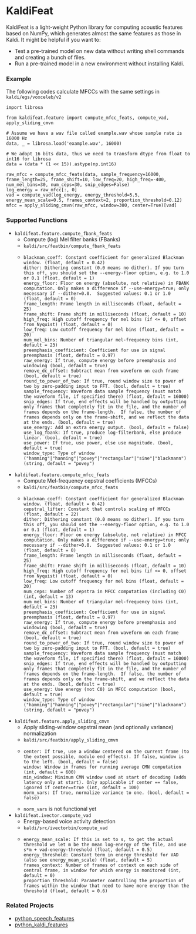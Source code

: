 # KaldiFeat

KaldiFeat is a light-weight Python library for computing acoustic features based on NumPy, which generates almost the same features as those in Kaldi. It might be helpful if you want to:
- Test a pre-trained model on new data without writing shell commands and creating a bunch of files.
- Run a pre-trained model in a new environment without installing Kaldi.

### Example

The following codes calculate MFCCs with the same settings in `kaldi/egs/voxceleb/v2`

```
import librosa

from kaldifeat.feature import compute_mfcc_feats, compute_vad, apply_sliding_cmvn

# Assume we have a wav file called example.wav whose sample rate is 16000 Hz
data, _ = librosa.load('example.wav', 16000)

# We adopt 16 bits data, thus we need to transform dtype from float to int16 for librosa
data = (data * (1 << 15)).astype(np.int16)

raw_mfcc = compute_mfcc_feats(data, sample_frequency=16000, frame_length=25, frame_shift=10, low_freq=20, high_freq=-400, num_mel_bins=30, num_ceps=30, snip_edges=False)
log_energy = raw_mfcc[:, 0]
vad = compute_vad(log_energy, energy_threshold=5.5, energy_mean_scale=0.5, frames_context=2, proportion_threshold=0.12)
mfcc = apply_sliding_cmvn(raw_mfcc, window=300, center=True)[vad]
```

### Supported Functions

- `kaldifeat.feature.compute_fbank_feats`
  - Compute (log) Mel filter banks (FBanks)
  - `kaldi/src/featbin/compute_fbank_feats`
  - ```
    blackman_coeff: Constant coefficient for generalized Blackman window. (float, default = 0.42)
    dither: Dithering constant (0.0 means no dither). If you turn this off, you should set the --energy-floor option, e.g. to 1.0 or 0.1 (float, default = 1)
    energy_floor: Floor on energy (absolute, not relative) in FBANK computation. Only makes a difference if --use-energy=true; only necessary if --dither=0.0.  Suggested values: 0.1 or 1.0 (float, default = 0)
    frame_length: Frame length in milliseconds (float, default = 25)
    frame_shift: Frame shift in milliseconds (float, default = 10)
    high_freq: High cutoff frequency for mel bins (if <= 0, offset from Nyquist) (float, default = 0)
    low_freq: Low cutoff frequency for mel bins (float, default = 20)
    num_mel_bins: Number of triangular mel-frequency bins (int, default = 23)
    preemphasis_coefficient: Coefficient for use in signal preemphasis (float, default = 0.97)
    raw_energy: If true, compute energy before preemphasis and windowing (bool, default = true)
    remove_dc_offset: Subtract mean from waveform on each frame (bool, default = true)
    round_to_power_of_two: If true, round window size to power of two by zero-padding input to FFT. (bool, default = true)
    sample_frequency: Waveform data sample frequency (must match the waveform file, if specified there) (float, default = 16000)
    snip_edges: If true, end effects will be handled by outputting only frames that completely fit in the file, and the number of frames depends on the frame-length.  If false, the number of frames depends only on the frame-shift, and we reflect the data at the ends. (bool, default = true)
    use_energy: Add an extra energy output. (bool, default = false)
    use_log_fbank: If true, produce log-filterbank, else produce linear. (bool, default = true)
    use_power: If true, use power, else use magnitude. (bool, default = true)
    window_type: Type of window ("hamming"|"hanning"|"povey"|"rectangular"|"sine"|"blackmann") (string, default = "povey")
    ```
- `kaldifeat.feature.compute_mfcc_feats`
  - Compute Mel-frequency cepstral coefficients (MFCCs)
  - `kaldi/src/featbin/compute_mfcc_feats`
  - ```
    blackman_coeff: Constant coefficient for generalized Blackman window. (float, default = 0.42)
    cepstral_lifter: Constant that controls scaling of MFCCs (float, default = 22)
    dither: Dithering constant (0.0 means no dither). If you turn this off, you should set the --energy-floor option, e.g. to 1.0 or 0.1 (float, default = 1)
    energy_floor: Floor on energy (absolute, not relative) in MFCC computation. Only makes a difference if --use-energy=true; only necessary if --dither=0.0.  Suggested values: 0.1 or 1.0 (float, default = 0)
    frame_length: Frame length in milliseconds (float, default = 25)
    frame_shift: Frame shift in milliseconds (float, default = 10)
    high_freq: High cutoff frequency for mel bins (if <= 0, offset from Nyquist) (float, default = 0)
    low_freq: Low cutoff frequency for mel bins (float, default = 20)
    num_ceps: Number of cepstra in MFCC computation (including C0) (int, default = 13)
    num_mel_bins: Number of triangular mel-frequency bins (int, default = 23)
    preemphasis_coefficient: Coefficient for use in signal preemphasis (float, default = 0.97)
    raw_energy: If true, compute energy before preemphasis and windowing (bool, default = true)
    remove_dc_offset: Subtract mean from waveform on each frame (bool, default = true)
    round_to_power_of_two: If true, round window size to power of two by zero-padding input to FFT. (bool, default = true)
    sample_frequency: Waveform data sample frequency (must match the waveform file, if specified there) (float, default = 16000)
    snip_edges: If true, end effects will be handled by outputting only frames that completely fit in the file, and the number of frames depends on the frame-length.  If false, the number of frames depends only on the frame-shift, and we reflect the data at the ends. (bool, default = true)
    use_energy: Use energy (not C0) in MFCC computation (bool, default = true)
    window_type: Type of window ("hamming"|"hanning"|"povey"|"rectangular"|"sine"|"blackmann") (string, default = "povey")
    ```
- `kaldifeat.feature.apply_sliding_cmvn`
  - Apply sliding-window cepstral mean (and optionally variance) normalization
  - `kaldi/src/featbin/apply_sliding_cmvn`
  - ```
    center: If true, use a window centered on the current frame (to the extent possible, modulo end effects). If false, window is to the left. (bool, default = false)
    window: Window in frames for running average CMN computation (int, default = 600)
    min_window: Minimum CMN window used at start of decoding (adds latency only at start). Only applicable if center == false, ignored if center==true (int, default = 100)
    norm_vars: If true, normalize variance to one. (bool, default = false)
    ```
  - `norm_vars` is not functional yet
- `kaldifeat.ivector.compute_vad`
  - Energy-based voice activity detection
  - `kaldi/src/ivectorbin/compute_vad`
  - ```
    energy_mean_scale: If this is set to s, to get the actual threshold we let m be the mean log-energy of the file, and use s*m + vad-energy-threshold (float, default = 0.5)
    energy_threshold: Constant term in energy threshold for VAD (also see energy_mean_scale) (float, default = 5)
    frames_context: Number of frames of context on each side of central frame, in window for which energy is monitored (int, default = 0)
    proportion_threshold: Parameter controlling the proportion of frames within the window that need to have more energy than the threshold (float, default = 0.6)
    ```

### Related Projects
- [python_speech_features](https://github.com/jameslyons/python_speech_features)
- [python_kaldi_features](https://github.com/ZitengWang/python_kaldi_features)

